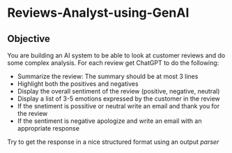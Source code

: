 # Reviews-Analyst-using-GenAI
## Objective
You are building an AI system to be able to look at customer reviews and do some complex analysis. For each review get ChatGPT to do the following:
- Summarize the review: The summary should be at most 3 lines 
- Highlight both the positives and negatives
- Display the overall sentiment of the review (positive, negative, neutral)
- Display a list of 3-5 emotions expressed by the customer in the review
- If the snetiment is possitive or neutral write an email and thank you for the review
- If the sentiment is negative apologize and write an email with an appropriate response

Try to get the response in a nice structured format using an output *parser*
